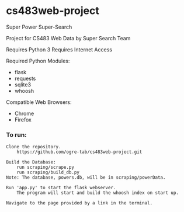 # cs483web-project
Super Power Super-Search

Project for CS483 Web Data by Super Search Team

Requires Python 3
Requires Internet Access

Required Python Modules:
* flask
* requests
* sqlite3
* whoosh

Compatible Web Browsers:
* Chrome
* Firefox

### To run:
	Clone the repository.
		https://github.com/ogre-tab/cs483web-project.git
	
	Build the Database:
		run scraping/scrape.py
		run scraping/build_db.py
	Note: The database, powers.db, will be in scraping/powerData.
	
	Run 'app.py' to start the flask webserver.
		The program will start and build the whoosh index on start up.
	
	Navigate to the page provided by a link in the terminal.

